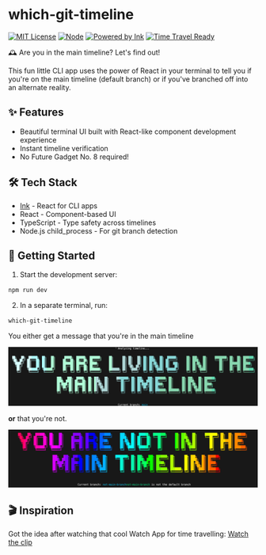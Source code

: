 # which-git-timeline

[![MIT License](https://img.shields.io/badge/License-MIT-green.svg)](https://choosealicense.com/licenses/mit/)
[![Node](https://img.shields.io/badge/Node->=20-blue.svg)](https://nodejs.org)
[![Powered by Ink](https://img.shields.io/badge/Powered%20by-Ink-purple.svg)](https://github.com/vadimdemedes/ink)
[![Time Travel Ready](https://img.shields.io/badge/Time%20Travel-Ready-orange.svg)](https://youtu.be/0N87f5wfxr0?si=SNpX7prOQjxjqPxB&t=29)

🕰️ Are you in the main timeline? Let's find out! 

This fun little CLI app uses the power of React in your terminal to tell you if you're on the main timeline (default branch) or if you've branched off into an alternate reality.

## ✨ Features

- Beautiful terminal UI built with React-like component development experience
- Instant timeline verification
- No Future Gadget No. 8 required!

## 🛠️ Tech Stack

- [Ink](https://github.com/vadimdemedes/ink) - React for CLI apps
- React - Component-based UI
- TypeScript - Type safety across timelines
- Node.js child_process - For git branch detection

## 🚀 Getting Started

1. Start the development server:
```bash
npm run dev
```

2. In a separate terminal, run:
```bash
which-git-timeline
```

You either get a message that you're in the main timeline

[![In the main timeline](./docs/assets/main-timeline.png)](./docs/assets/main-timeline.png)

**or** that you're not.

[![Not in the main timeline](./docs/assets/alternate-timeline.png)](./docs/assets/alternate-timeline.png)

## 🎬 Inspiration

Got the idea after watching that cool Watch App for time travelling: [Watch the clip](https://youtu.be/0N87f5wfxr0?si=SNpX7prOQjxjqPxB&t=29)
